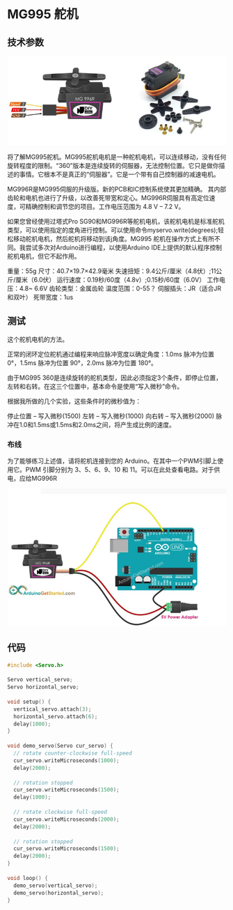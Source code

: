 # MG995 舵机


## 技术参数

![](img/MG996R.jpg)

将了解MG995舵机。MG995舵机电机是一种舵机电机，可以连续移动，没有任何旋转程度的限制。“360”版本是连续旋转的伺服器，无法控制位置。它只是做你描述的事情。它根本不是真正的“伺服器”。它是一个带有自己控制器的减速电机。

MG996R是MG995伺服的升级版。新的PCB和IC控制系统使其更加精确。
其内部齿轮和电机也进行了升级，以改善死带宽和定心。MG996R伺服具有高定位速度，可精确控制和调节您的项目。工作电压范围为 4.8 V – 7.2 V。

如果您曾经使用过塔式Pro SG90和MG996R等舵机电机，该舵机电机是标准舵机类型，可以使用指定的度角进行控制。可以使用命令myservo.write(degrees);轻松移动舵机电机，然后舵机将移动到该j角度。MG995 舵机在操作方式上有所不同。我尝试多次对Arduino进行编程，以使用Arduino IDE上提供的默认程序控制舵机电机，但它不起作用。

重量：55g
尺寸：40.7×19.7×42.9毫米
失速扭矩：9.4公斤/厘米（4.8伏）;11公斤/厘米（6.0伏）
运行速度：0.19秒/60度（4.8v）;0.15秒/60度（6.0V）
工作电压：4.8~ 6.6V
齿轮类型：金属齿轮
温度范围：0-55？
伺服插头：JR（适合JR和双叶）
死带宽度：1us

## 测试 

这个舵机电机的方法。

正常的闭环定位舵机通过编程来响应脉冲宽度以确定角度：1.0ms 脉冲为位置 0°，1.5ms 脉冲为位置 90°，2.0ms 脉冲为位置 180°。

由于MG995 360是连续旋转的舵机类型，因此必须指定3个条件，即停止位置，左转和右转。在这三个位置中，基本命令是使用“写入微秒”命令。

根据我所做的几个实验，这些条件时的微秒值为：

停止位置 – 写入微秒(1500)
左转 – 写入微秒(1000)
向右转 – 写入微秒(2000)
脉冲在1.0和1.5ms或1.5ms和2.0ms之间，将产生成比例的速度。

### 布线

为了能够练习上述值，请将舵机连接到您的 Arduino。在其中一个PWM引脚上使用它。PWM 引脚分别为 3、5、6、9、10 和 11。可以在此处查看电路。对于供电，应给MG996R

![](img/MG996R-Layout.jpg)

## 代码

```c
#include <Servo.h>

Servo vertical_servo;
Servo horizontal_servo;

void setup() {
  vertical_servo.attach(3);
  horizontal_servo.attach(6);
  delay(1000);
}

void demo_servo(Servo cur_servo) {
  // rotate counter-clockwise full-speed
  cur_servo.writeMicroseconds(1000);
  delay(2000);

  // rotation stopped
  cur_servo.writeMicroseconds(1500);
  delay(1000);

  // rotate clockwise full-speed
  cur_servo.writeMicroseconds(2000);
  delay(2000);

  // rotation stopped
  cur_servo.writeMicroseconds(1500);
  delay(2000);
}

void loop() {
  demo_servo(vertical_servo);
  demo_servo(horizontal_servo);
}
```